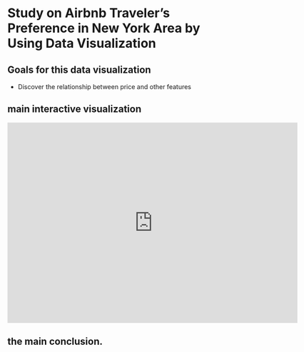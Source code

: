 # Study on Airbnb Traveler’s Preference in New York Area by Using Data Visualization


## Goals for this data visualization
* Discover the relationship between price and other features



## main interactive visualization

<iframe seamless frameborder="0" src="https://public.tableau.com/app/profile/chenshengwen/viz/Book1_16227770760480/Sheet1" width = '650' height = '450' scrolling='yes' ></iframe>

## the main conclusion.

